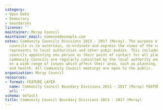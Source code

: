 ```yaml
---
category:
- Open Data
- Democracy
- boundaries
license: ''
maintainer: Moray Council
maintainer_email: someone@example.com
notes: Community Councils Divisions 2013 - 2017 (Moray). The purpose of community
  councils is to ascertain, co-ordinate and express the views of the community it
  represents to local authorities and other pubic bodies. This includes community
  councils appointing one person as their point of contact for all planning matters.
  Community Councils are regularly consulted by the local authority and public bodies
  on a wide range of issues which affect their area, such as planning, environment
  and health. All Community Council meetings are open to the public.
organization: Moray Council
resources:
- format: FEATURE LAYER
  name: Community Council Boundary Divisions 2013 - 2017 (Moray) FEATURE LAYER
  url: ''
schema: default
title: Community Council Boundary Divisions 2013 - 2017 (Moray)
---
```

